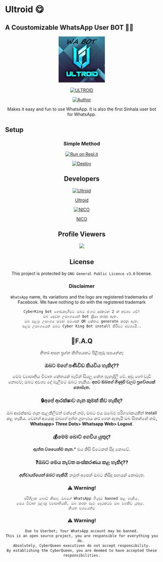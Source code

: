 # Ultroid 😋
## A Coustomizable WhatsApp User BOT 🌚🌝

<div>
<div align="center">
<a href="https://github.com/Ultroid"><img width="30%" src="Ultroid/ultroid.png"></a></div>
    <p align="center">
<a href="#"><img title="ULTROID" src="https://img.shields.io/badge/ULTROID-green?colorA=%23ff0000&colorB=%23017e40&style=for-the-badge"></a>
</p>
  <p align="center">
<a href="https://github.com/UltroidWA"><img title="Author" src="https://img.shields.io/badge/Author-UltroidWA/?color=blue&style=for-the-badge&logo=whatsapp"></a>
</p>
</div>
  
<p align="center">
    Makes it easy and fun to use WhatsApp. It is also the first Sinhala user bot for WhatsApp.
  </p>
  
## Setup
<div align="center">

### Simple Method
  
[![Run on Repl.it](https://repl.it/badge/github/quiec/whatsAlfa)](https://replit.com/@NICONico6/Ultroid)
  
[![Deploy](https://www.herokucdn.com/deploy/button.svg)](https://heroku.com/deploy?template=https://github.com/UltroidWA/Ultroid) 
  
 ## Developers
  <div align="center">
   
  [![Ultroid](https://github.com/ultroidwa.png?size=100)](https://github.com/UltroidWA)

[Ultroid](https://github.com/UltroidWA)  
   
  [![NICO](https://github.com/sltechnicaltips.png?size=100)](https://github.com/SLTechnicalTips)

[NICO](https://github.com/sltechnicaltips)  
  </div>
  
  
  ## Profile Viewers
<div align="center"><img src="https://profile-counter.glitch.me/SLTechnicalTips/count.svg" /></div>
  
  
  ## License
This project is protected by `GNU General Public Licence v3.0` license.

### Disclaimer
`WhatsApp` name, its variations and the logo are registered trademarks of Facebook. We have nothing to do with the registered trademark

```
CyberKing bot ගොඩනැගීමට ඔබට ජංගම දුරකථන 2 ක් අවශ්‍ය වේ!
ඔබ දෙවන උපාංගයෙන් bot ක්‍රියා කරනු ඇත. 
ඔබ පළමු උපාංගය සමඟ පමණක් QR කේතය generate කරනු ඇත.
පළමු උපාංගයෙන් ඔබට Cyber King Bot install කිරීමට අවශ්‍යයි..
```
    
## 🚀F.A.Q
නිතර අසන ප්‍රශ්න කිහිපයකට පිළිතුරු සපයන්න;

### ඔබට මගේ පණිවිඩ කියවිය හැකිද??
මෙම ව්‍යාපෘතිය විවෘත කේතයක් බැවින් සියලු කේත පැහැදිලි වේ. අඩු හෝ වැඩි නොවේ; ඔබට අවශ්‍ය දේ බැලීමට ඔබට හැකිය. **අපට ඔබගේ ගිණුම් වලට ප්‍රවේශයක් නොමැත.**

### 🔒අපේ ආරක්ෂාව ගැන කුමක් කිව හැකිද?
ඔබ ආරක්ෂාව ගැන සැලකිලිමත් වන්නේ නම්, ඔබට එය ඔබේම පරිගණකයකින් install කළ හැකිය. වෙනත් අයෙකු ඔබගේ දත්ත ග්‍රහණය කර ගෙන ඇතැයි ඔබ සිතන්නේ නම්, **Whatsapp> Three Dots> Whatsapp Web> Logout**.

### 💰මෙම බොට් ගෙවිය යුතුද?
**ඇත්ත වශයෙන්ම නැත.*** එය කිසි විටෙකත් සිදු නොවේ.

### ❓ඔබට මෙය නැවත සංස්කරණය කළ හැකිද??
***අනිවාර්යයෙන් ඔබට හැකියි.*** නමුත් අපෙන් ඔබට කිසිදු සහයක් නොමැත.

### ⚠️ Warning! 
```
පරිශීලක බොට් නිසා; ඔබගේ WhatsApp ගිණුම banned කළ හැකිය.
මෙය විවෘත මූලාශ්‍ර ව්‍යාපෘතියකි, ඔබ කරන සෑම දෙයකටම ඔබ වගකිව යුතුය. 
නියත වශයෙන්ම
```

### ⚠️ Warning! 
```
Due to Userbot; Your WhatsApp account may be banned.
This is an open source project, you are responsible for everything you do. 
Absolutely, CyberQueen executives do not accept responsibility.
By establishing the CyberQueen, you are deemed to have accepted these responsibilities.
```

